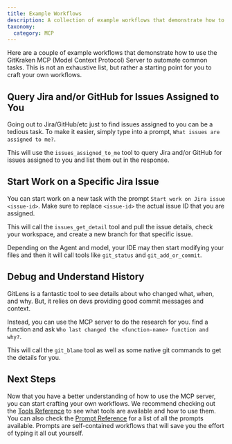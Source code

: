 ```yaml
---
title: Example Workflows
description: A collection of example workflows that demonstrate how to use the GitKraken MCP (Model Context Protocol) Server to automate common tasks.
taxonomy:
  category: MCP
---
```


Here are a couple of example workflows that demonstrate how to use the GitKraken MCP (Model Context Protocol) Server to automate common tasks. This is not an exhaustive list, but rather a starting point for you to craft your own workflows.

## Query Jira and/or GitHub for Issues Assigned to You

Going out to Jira/GitHub/etc just to find issues assigned to you can be a tedious task. To make it easier, simply type into a prompt, `What issues are assigned to me?`.

This will use the `issues_assigned_to_me` tool to query Jira and/or GitHub for issues assigned to you and list them out in the response.

## Start Work on a Specific Jira Issue

You can start work on a new task with the prompt `Start work on Jira issue <issue-id>`. Make sure to replace `<issue-id>` the actual issue ID that you are assigned.

This will call the `issues_get_detail` tool and pull the issue details, check your workspace, and create a new branch for that specific issue.

Depending on the Agent and model, your IDE may then start modifying your files and then it will call tools like `git_status` and `git_add_or_commit`.

## Debug and Understand History

GitLens is a fantastic tool to see details about who changed what, when, and why. But, it relies on devs providing good commit messages and context.

Instead, you can use the MCP server to do the research for you. find a function and ask `Who last changed the <function-name> function and why?`.

This will call the `git_blame` tool as well as some native git commands to get the details for you.

## Next Steps

Now that you have a better understanding of how to use the MCP server, you can start crafting your own workflows. We recommend checking out the [Tools Reference](/mcp/MCP-tools-reference.) to see what tools are available and how to use them. You can also check the [Prompt Reference](/mcp/MCP-prompt-reference) for a list of all the prompts available. Prompts are self-contained workflows that will save you the effort of typing it all out yourself.
